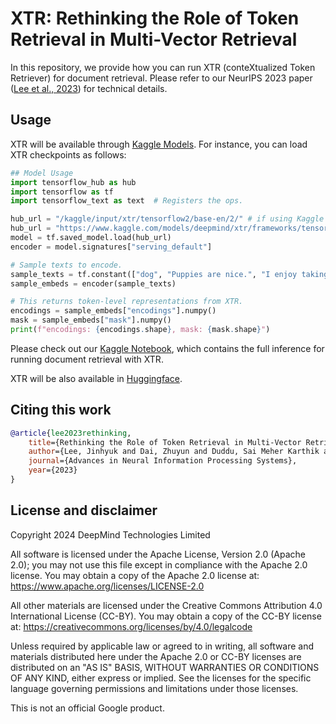 # XTR: Rethinking the Role of Token Retrieval in Multi-Vector Retrieval

In this repository, we provide how you can run XTR (conteXtualized Token Retriever) for document retrieval. Please refer to our NeurIPS 2023 paper ([Lee et al., 2023](https://arxiv.org/abs/2304.01982)) for technical details.

## Usage

XTR will be available through [Kaggle Models](https://www.kaggle.com/models/deepmind/xtr/). For instance, you can load XTR checkpoints as follows:

```python
## Model Usage
import tensorflow_hub as hub
import tensorflow as tf
import tensorflow_text as text  # Registers the ops.

hub_url = "/kaggle/input/xtr/tensorflow2/base-en/2/" # if using Kaggle Notebooks, otherwise:
hub_url = "https://www.kaggle.com/models/deepmind/xtr/frameworks/tensorFlow2/variations/base-en/versions/2"
model = tf.saved_model.load(hub_url)
encoder = model.signatures["serving_default"]

# Sample texts to encode.
sample_texts = tf.constant(["dog", "Puppies are nice.", "I enjoy taking long walks along the beach with my dog."])
sample_embeds = encoder(sample_texts)

# This returns token-level representations from XTR.
encodings = sample_embeds["encodings"].numpy()
mask = sample_embeds["mask"].numpy()
print(f"encodings: {encodings.shape}, mask: {mask.shape}")
```

Please check out our [Kaggle Notebook](https://www.kaggle.com/jinhyuklee/xtr-evaluation-on-beir-miracl), which contains the full inference for running document retrieval with XTR.

XTR will be also available in [Huggingface](https://github.com/huggingface/transformers/commit/ad15a987f80ff9cc6a544ec503cdfb3a41d5696a).

## Citing this work

```bibtex
@article{lee2023rethinking,
    title={Rethinking the Role of Token Retrieval in Multi-Vector Retrieval},
    author={Lee, Jinhyuk and Dai, Zhuyun and Duddu, Sai Meher Karthik and Lei, Tao and Naim, Iftekhar and Chang, Ming-Wei and Zhao, Vincent Y},
    journal={Advances in Neural Information Processing Systems},
    year={2023}
}
```

## License and disclaimer

Copyright 2024 DeepMind Technologies Limited

All software is licensed under the Apache License, Version 2.0 (Apache 2.0);
you may not use this file except in compliance with the Apache 2.0 license.
You may obtain a copy of the Apache 2.0 license at:
https://www.apache.org/licenses/LICENSE-2.0

All other materials are licensed under the Creative Commons Attribution 4.0
International License (CC-BY). You may obtain a copy of the CC-BY license at:
https://creativecommons.org/licenses/by/4.0/legalcode

Unless required by applicable law or agreed to in writing, all software and
materials distributed here under the Apache 2.0 or CC-BY licenses are
distributed on an "AS IS" BASIS, WITHOUT WARRANTIES OR CONDITIONS OF ANY KIND,
either express or implied. See the licenses for the specific language governing
permissions and limitations under those licenses.

This is not an official Google product.
